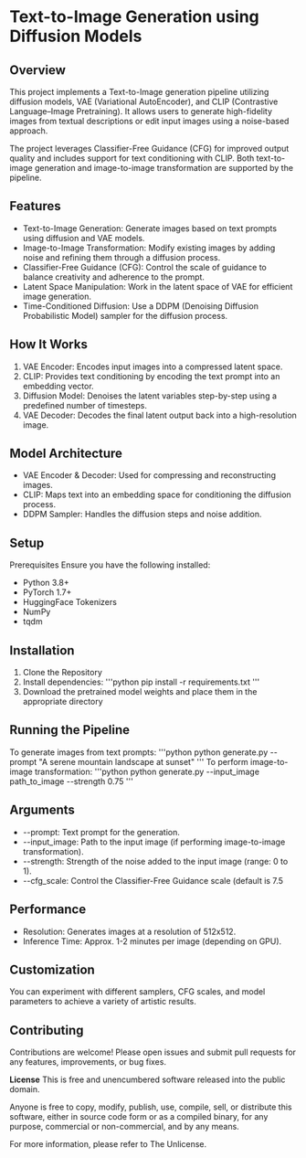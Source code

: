 # Text-to-Image Generation using Diffusion Models

## Overview
This project implements a Text-to-Image generation pipeline utilizing diffusion models, VAE (Variational AutoEncoder), and CLIP (Contrastive Language–Image Pretraining). It allows users to generate high-fidelity images from textual descriptions or edit input images using a noise-based approach.

The project leverages Classifier-Free Guidance (CFG) for improved output quality and includes support for text conditioning with CLIP. Both text-to-image generation and image-to-image transformation are supported by the pipeline.

## Features
* Text-to-Image Generation: Generate images based on text prompts using diffusion and VAE models.
* Image-to-Image Transformation: Modify existing images by adding noise and refining them through a diffusion process.
* Classifier-Free Guidance (CFG): Control the scale of guidance to balance creativity and adherence to the prompt.
* Latent Space Manipulation: Work in the latent space of VAE for efficient image generation.
* Time-Conditioned Diffusion: Use a DDPM (Denoising Diffusion Probabilistic Model) sampler for the diffusion process.

## How It Works
1) VAE Encoder: Encodes input images into a compressed latent space.
2) CLIP: Provides text conditioning by encoding the text prompt into an embedding vector.
3) Diffusion Model: Denoises the latent variables step-by-step using a predefined number of timesteps.
4) VAE Decoder: Decodes the final latent output back into a high-resolution image.

## Model Architecture
* VAE Encoder & Decoder: Used for compressing and reconstructing images.
* CLIP: Maps text into an embedding space for conditioning the diffusion process.
* DDPM Sampler: Handles the diffusion steps and noise addition.

## Setup
Prerequisites
Ensure you have the following installed:

* Python 3.8+
* PyTorch 1.7+
* HuggingFace Tokenizers
* NumPy
* tqdm

## Installation
1) Clone the Repository
2) Install dependencies:
'''python
pip install -r requirements.txt
'''
3)  Download the pretrained model weights and place them in the appropriate directory

## Running the Pipeline
To generate images from text prompts:
'''python
python generate.py --prompt "A serene mountain landscape at sunset"
'''
To perform image-to-image transformation:
'''python
python generate.py --input_image path_to_image --strength 0.75
'''

## Arguments
* --prompt: Text prompt for the generation.
* --input_image: Path to the input image (if performing image-to-image transformation).
* --strength: Strength of the noise added to the input image (range: 0 to 1).
* --cfg_scale: Control the Classifier-Free Guidance scale (default is 7.5

## Performance
* Resolution: Generates images at a resolution of 512x512.
* Inference Time: Approx. 1-2 minutes per image (depending on GPU).

## Customization
You can experiment with different samplers, CFG scales, and model parameters to achieve a variety of artistic results.

## Contributing
Contributions are welcome! Please open issues and submit pull requests for any features, improvements, or bug fixes.

**License**
This is free and unencumbered software released into the public domain.

Anyone is free to copy, modify, publish, use, compile, sell, or distribute this software, either in source code form or as a compiled binary, for any purpose, commercial or non-commercial, and by any means.

For more information, please refer to The Unlicense.
